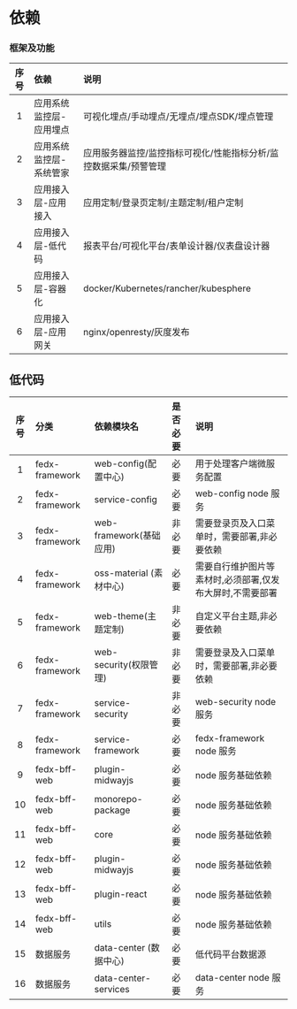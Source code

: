 # 依赖

### 框架及功能

| 序号 | 依赖             |  说明                                                      |
| :--: | :---------------------- | :-------------------------------------------------------- |
|  1   | 应用系统监控层-应用埋点    | 可视化埋点/手动埋点/无埋点/埋点SDK/埋点管理                                  |
|  2   | 应用系统监控层-系统管家    | 应用服务器监控/监控指标可视化/性能指标分析/监控数据采集/预警管理                 |
|  3   | 应用接入层-应用接入 | 应用定制/登录页定制/主题定制/租户定制               |
|  4   | 应用接入层-低代码 | 报表平台/可视化平台/表单设计器/仪表盘设计器 |
|  5   | 应用接入层-容器化      | docker/Kubernetes/rancher/kubesphere                                 |
|  6   | 应用接入层-应用网关  | nginx/openresty/灰度发布                 |

## 低代码

| 序号 | 分类           | 依赖模块名              | 是否必要 | 说明                                                      |
| :--: | :------------- | :---------------------- | :------- | :-------------------------------------------------------- |
|  1   | fedx-framework | web-config(配置中心)    | 必要     | 用于处理客户端微服务配置                                  |
|  2   | fedx-framework | service-config          | 必要     | web-config node 服务                                      |
|  3   | fedx-framework | web-framework(基础应用) | 非必要   | 需要登录页及入口菜单时，需要部署,非必要依赖               |
|  4   | fedx-framework | oss-material (素材中心) | 必要     | 需要自行维护图片等素材时,必须部署,仅发布大屏时,不需要部署 |
|  5   | fedx-framework | web-theme(主题定制)     | 非必要   | 自定义平台主题,非必要依赖                                 |
|  6   | fedx-framework | web-security(权限管理)  | 非必要   | 需要登录及入口菜单时，需要部署,非必要依赖                 |
|  7   | fedx-framework | service-security        | 非必要   | web-security node 服务                                    |
|  8   | fedx-framework | service-framework       | 必要     | fedx-framework node 服务                                  |
|  9   | fedx-bff-web   | plugin-midwayjs         | 必要     | node 服务基础依赖                                         |
|  10  | fedx-bff-web   | monorepo-package        | 必要     | node 服务基础依赖                                         |
|  11  | fedx-bff-web   | core                    | 必要     | node 服务基础依赖                                         |
|  12  | fedx-bff-web   | plugin-midwayjs         | 必要     | node 服务基础依赖                                         |
|  13  | fedx-bff-web   | plugin-react            | 必要     | node 服务基础依赖                                         |
|  14  | fedx-bff-web   | utils                   | 必要     | node 服务基础依赖                                         |
|  15  | 数据服务       | data-center (数据中心)  | 必要     | 低代码平台数据源                                          |
|  16  | 数据服务       | data-center-services    | 必要     | data-center node 服务                                     |
